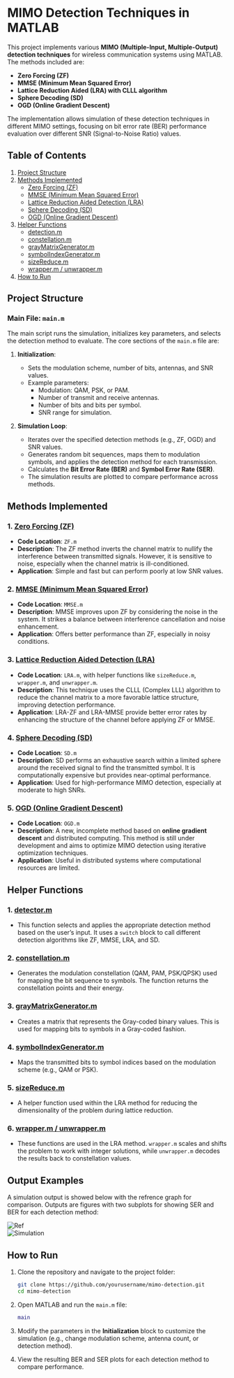 # MIMO Detection Techniques in MATLAB

This project implements various **MIMO (Multiple-Input, Multiple-Output) detection techniques** for wireless communication systems using MATLAB. The methods included are:

- **Zero Forcing (ZF)**
- **MMSE (Minimum Mean Squared Error)**
- **Lattice Reduction Aided (LRA) with CLLL algorithm**
- **Sphere Decoding (SD)**
- **OGD (Online Gradient Descent)**

The implementation allows simulation of these detection techniques in different MIMO settings, focusing on bit error rate (BER) performance evaluation over different SNR (Signal-to-Noise Ratio) values.


## Table of Contents

1. [Project Structure](#project-structure)
2. [Methods Implemented](#methods-implemented)
   - [Zero Forcing (ZF)](#1-zero-forcing-zf)
   - [MMSE (Minimum Mean Squared Error)](#2-mmse-minimum-mean-squared-error)
   - [Lattice Reduction Aided Detection (LRA)](#3-lattice-reduction-aided-detection-lra)
   - [Sphere Decoding (SD)](#4-sphere-decoding-sd)
   - [OGD (Online Gradient Descent)](#5-ogd-online-gradient-descent)
3. [Helper Functions](#helper-functions)
   - [detection.m](#1-detectionm)
   - [constellation.m](#2-constellationm)
   - [grayMatrixGenerator.m](#3-graymatrixgeneratorm)
   - [symbolIndexGenerator.m](#4-symbolindexgeneratorm)
   - [sizeReduce.m](#5-sizereducem)
   - [wrapper.m / unwrapper.m](#6-wrapperm--unwrapperm)
4. [How to Run](#how-to-run)


## Project Structure

### Main File: `main.m`
The main script runs the simulation, initializes key parameters, and selects the detection method to evaluate. The core sections of the `main.m` file are:

1. **Initialization**: 
   - Sets the modulation scheme, number of bits, antennas, and SNR values.
   - Example parameters:
     - Modulation: QAM, PSK, or PAM.
     - Number of transmit and receive antennas.
     - Number of bits and bits per symbol.
     - SNR range for simulation.

2. **Simulation Loop**:
   - Iterates over the specified detection methods (e.g., ZF, OGD) and SNR values.
   - Generates random bit sequences, maps them to modulation symbols, and applies the detection method for each transmission.
   - Calculates the **Bit Error Rate (BER)** and **Symbol Error Rate (SER)**.
   - The simulation results are plotted to compare performance across methods.


## Methods Implemented

### 1. [Zero Forcing (ZF)](#1-zero-forcing-zf)
   - **Code Location**: `ZF.m`
   - **Description**: The ZF method inverts the channel matrix to nullify the interference between transmitted signals. However, it is sensitive to noise, especially when the channel matrix is ill-conditioned.
   - **Application**: Simple and fast but can perform poorly at low SNR values.

### 2. [MMSE (Minimum Mean Squared Error)](#2-mmse-minimum-mean-squared-error)
   - **Code Location**: `MMSE.m`
   - **Description**: MMSE improves upon ZF by considering the noise in the system. It strikes a balance between interference cancellation and noise enhancement.
   - **Application**: Offers better performance than ZF, especially in noisy conditions.

### 3. [Lattice Reduction Aided Detection (LRA)](#3-lattice-reduction-aided-detection-lra)
   - **Code Location**: `LRA.m`, with helper functions like `sizeReduce.m`, `wrapper.m`, and `unwrapper.m`.
   - **Description**: This technique uses the CLLL (Complex LLL) algorithm to reduce the channel matrix to a more favorable lattice structure, improving detection performance.
   - **Application**: LRA-ZF and LRA-MMSE provide better error rates by enhancing the structure of the channel before applying ZF or MMSE.

### 4. [Sphere Decoding (SD)](#4-sphere-decoding-sd)
   - **Code Location**: `SD.m`
   - **Description**: SD performs an exhaustive search within a limited sphere around the received signal to find the transmitted symbol. It is computationally expensive but provides near-optimal performance.
   - **Application**: Used for high-performance MIMO detection, especially at moderate to high SNRs.

### 5. [OGD (Online Gradient Descent)](#5-ogd-online-gradient-descent)
   - **Code Location**: `OGD.m`
   - **Description**: A new, incomplete method based on **online gradient descent** and distributed computing. This method is still under development and aims to optimize MIMO detection using iterative optimization techniques.
   - **Application**: Useful in distributed systems where computational resources are limited.


## Helper Functions

### 1. [detector.m](#1-detectionm)
   - This function selects and applies the appropriate detection method based on the user’s input. It uses a `switch` block to call different detection algorithms like ZF, MMSE, LRA, and SD.

### 2. [constellation.m](#2-constellationm)
   - Generates the modulation constellation (QAM, PAM, PSK/QPSK) used for mapping the bit sequence to symbols. The function returns the constellation points and their energy.

### 3. [grayMatrixGenerator.m](#3-graymatrixgeneratorm)
   - Creates a matrix that represents the Gray-coded binary values. This is used for mapping bits to symbols in a Gray-coded fashion.

### 4. [symbolIndexGenerator.m](#4-symbolindexgeneratorm)
   - Maps the transmitted bits to symbol indices based on the modulation scheme (e.g., QAM or PSK).

### 5. [sizeReduce.m](#5-sizereducem)
   - A helper function used within the LRA method for reducing the dimensionality of the problem during lattice reduction.

### 6. [wrapper.m / unwrapper.m](#6-wrapperm--unwrapperm)
   - These functions are used in the LRA method. `wrapper.m` scales and shifts the problem to work with integer solutions, while `unwrapper.m` decodes the results back to constellation values.

## Output Examples
A simulation output is showed below with the refrence graph for comparison. Outputs are figures with two subplots for showing SER and BER for each detection method:

![Ref](Images\1.png)
<br>
![Simulation](Images\2.png)

## How to Run

1. Clone the repository and navigate to the project folder:
   ```bash
   git clone https://github.com/yourusername/mimo-detection.git
   cd mimo-detection
   ```

2. Open MATLAB and run the `main.m` file:
   ```matlab
   main
   ```

3. Modify the parameters in the **Initialization** block to customize the simulation (e.g., change modulation scheme, antenna count, or detection method).

4. View the resulting BER and SER plots for each detection method to compare performance.

